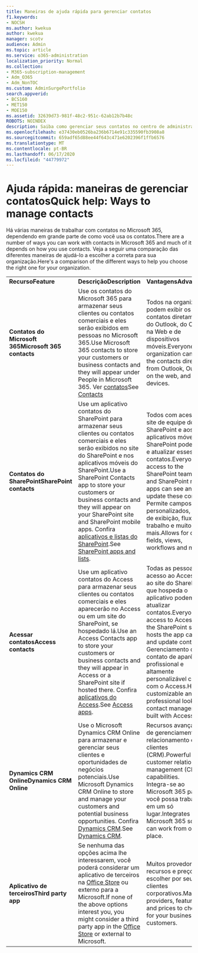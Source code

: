 ```yaml
---
title: Maneiras de ajuda rápida para gerenciar contatos
f1.keywords:
- NOCSH
ms.author: kwekua
author: kwekua
manager: scotv
audience: Admin
ms.topic: article
ms.service: o365-administration
localization_priority: Normal
ms.collection:
- M365-subscription-management
- Adm_O365
- Adm_NonTOC
ms.custom: AdminSurgePortfolio
search.appverid:
- BCS160
- MET150
- MOE150
ms.assetid: 32639d73-981f-48c2-951c-62ab12b7b48c
ROBOTS: NOINDEX
description: Saiba como gerenciar seus contatos no centro de administração.
ms.openlocfilehash: e37430eb0526ba236b6714e91c335590fb3908a8
ms.sourcegitcommit: 659adf65d88ee44f643c471e6202396f1ffb6576
ms.translationtype: MT
ms.contentlocale: pt-BR
ms.lasthandoff: 06/17/2020
ms.locfileid: "44779972"
---
```

# <a name="quick-help-ways-to-manage-contacts"></a><span data-ttu-id="4e2ef-103">Ajuda rápida: maneiras de gerenciar contatos</span><span class="sxs-lookup"><span data-stu-id="4e2ef-103">Quick help: Ways to manage contacts</span></span>

<span data-ttu-id="4e2ef-104">Há várias maneiras de trabalhar com contatos no Microsoft 365, dependendo em grande parte de como você usa os contatos.</span><span class="sxs-lookup"><span data-stu-id="4e2ef-104">There are a number of ways you can work with contacts in Microsoft 365 and much of it depends on how you use contacts.</span></span> <span data-ttu-id="4e2ef-105">Veja a seguir uma comparação das diferentes maneiras de ajudá-lo a escolher a correta para sua organização.</span><span class="sxs-lookup"><span data-stu-id="4e2ef-105">Here's a comparison of the different ways to help you choose the right one for your organization.</span></span>
  
|||||
|:-----|:-----|:-----|:-----|
|<span data-ttu-id="4e2ef-106">**Recurso**</span><span class="sxs-lookup"><span data-stu-id="4e2ef-106">**Feature**</span></span> <br/> |<span data-ttu-id="4e2ef-107">**Descrição**</span><span class="sxs-lookup"><span data-stu-id="4e2ef-107">**Description**</span></span> <br/> |<span data-ttu-id="4e2ef-108">**Vantagens**</span><span class="sxs-lookup"><span data-stu-id="4e2ef-108">**Advantages**</span></span> <br/> |<span data-ttu-id="4e2ef-109">**Desvantagens**</span><span class="sxs-lookup"><span data-stu-id="4e2ef-109">**Disadvantages**</span></span> <br/> |
|<span data-ttu-id="4e2ef-110">**Contatos do Microsoft 365**</span><span class="sxs-lookup"><span data-stu-id="4e2ef-110">**Microsoft 365 contacts**</span></span> <br/> |<span data-ttu-id="4e2ef-111">Use os contatos do Microsoft 365 para armazenar seus clientes ou contatos comerciais e eles serão exibidos em pessoas no Microsoft 365.</span><span class="sxs-lookup"><span data-stu-id="4e2ef-111">Use Microsoft 365 contacts to store your customers or business contacts and they will appear under People in Microsoft 365.</span></span> <span data-ttu-id="4e2ef-112">Ver [contatos](contacts.md)</span><span class="sxs-lookup"><span data-stu-id="4e2ef-112">See [Contacts](contacts.md)</span></span> <br/> |<span data-ttu-id="4e2ef-113">Todos na organização podem exibir os contatos diretamente do Outlook, do Outlook na Web e de dispositivos móveis.</span><span class="sxs-lookup"><span data-stu-id="4e2ef-113">Everyone in the organization can view the contacts directly from Outlook, Outlook on the web, and mobile devices.</span></span>  <br/> |<span data-ttu-id="4e2ef-114">Somente os administradores podem criar e atualizar os contatos.</span><span class="sxs-lookup"><span data-stu-id="4e2ef-114">Only administrators can create and update the contacts.</span></span>  <br/> <span data-ttu-id="4e2ef-115">Nenhum campo personalizado é permitido (exemplo: DataDeNascimento, faculdade, agente de referência).</span><span class="sxs-lookup"><span data-stu-id="4e2ef-115">No custom fields are allowed (example: birthdate, college, referral agent).</span></span>  <br/> |
|<span data-ttu-id="4e2ef-116">**Contatos do SharePoint**</span><span class="sxs-lookup"><span data-stu-id="4e2ef-116">**SharePoint contacts**</span></span> <br/> |<span data-ttu-id="4e2ef-117">Use um aplicativo contatos do SharePoint para armazenar seus clientes ou contatos comerciais e eles serão exibidos no site do SharePoint e nos aplicativos móveis do SharePoint.</span><span class="sxs-lookup"><span data-stu-id="4e2ef-117">Use a SharePoint Contacts app to store your customers or business contacts and they will appear on your SharePoint site and SharePoint mobile apps.</span></span> <span data-ttu-id="4e2ef-118">Confira [aplicativos e listas do SharePoint](https://support.microsoft.com/office/0a1c3ace-def0-44af-b225-cfa8d92c52d7).</span><span class="sxs-lookup"><span data-stu-id="4e2ef-118">See [SharePoint apps and lists](https://support.microsoft.com/office/0a1c3ace-def0-44af-b225-cfa8d92c52d7).</span></span>  <br/> |<span data-ttu-id="4e2ef-119">Todos com acesso ao site de equipe do SharePoint e aos aplicativos móveis do SharePoint podem ver e atualizar esses contatos.</span><span class="sxs-lookup"><span data-stu-id="4e2ef-119">Everyone with access to the SharePoint team site and SharePoint mobile apps can see and update these contacts.</span></span>  <br/> <span data-ttu-id="4e2ef-120">Permite campos personalizados, modos de exibição, fluxos de trabalho e muito mais.</span><span class="sxs-lookup"><span data-stu-id="4e2ef-120">Allows for custom fields, views, workflows and more.</span></span>  <br/> |<span data-ttu-id="4e2ef-121">Estes contatos não aparecem no Outlook ou nas pessoas no Microsoft 365.</span><span class="sxs-lookup"><span data-stu-id="4e2ef-121">These contacts don't appear in Outlook or People in Microsoft 365.</span></span>  <br/> <span data-ttu-id="4e2ef-122">Requer a compreensão básica da infraestrutura do SharePoint.</span><span class="sxs-lookup"><span data-stu-id="4e2ef-122">Requires basic understanding of SharePoint infrastructure.</span></span>  <br/> |
|<span data-ttu-id="4e2ef-123">**Acessar contatos**</span><span class="sxs-lookup"><span data-stu-id="4e2ef-123">**Access contacts**</span></span> <br/> |<span data-ttu-id="4e2ef-124">Use um aplicativo contatos do Access para armazenar seus clientes ou contatos comerciais e eles aparecerão no Access ou em um site do SharePoint, se hospedado lá.</span><span class="sxs-lookup"><span data-stu-id="4e2ef-124">Use an Access Contacts app to store your customers or business contacts and they will appear in Access or a SharePoint site if hosted there.</span></span> <span data-ttu-id="4e2ef-125">Confira [aplicativos do Access](https://support.microsoft.com/office/25f3ab3e-510d-44b0-accf-b976c0813e71).</span><span class="sxs-lookup"><span data-stu-id="4e2ef-125">See [Access apps](https://support.microsoft.com/office/25f3ab3e-510d-44b0-accf-b976c0813e71).</span></span>  <br/> |<span data-ttu-id="4e2ef-126">Todas as pessoas com acesso ao Access ou ao site do SharePoint que hospeda o aplicativo podem ver e atualizar contatos.</span><span class="sxs-lookup"><span data-stu-id="4e2ef-126">Everyone with access to Access or the SharePoint site that hosts the app can see and update contacts.</span></span>  <br/> <span data-ttu-id="4e2ef-127">Gerenciamento de contato de aparência profissional e altamente personalizável criado com o Access.</span><span class="sxs-lookup"><span data-stu-id="4e2ef-127">Highly customizable and professional looking contact management built with Access.</span></span>  <br/> |<span data-ttu-id="4e2ef-128">Você deve comprar o Microsoft Access ou mudar para um plano do Microsoft 365 que inclua o Access.</span><span class="sxs-lookup"><span data-stu-id="4e2ef-128">You must purchase Microsoft Access or switch to a Microsoft 365 plan that includes Access.</span></span>  <br/> <span data-ttu-id="4e2ef-129">Requer noções básicas do Microsoft Access e como criar aplicativos.</span><span class="sxs-lookup"><span data-stu-id="4e2ef-129">Requires basic understanding of Microsoft Access and how to create apps.</span></span>  <br/> |
|<span data-ttu-id="4e2ef-130">**Dynamics CRM Online**</span><span class="sxs-lookup"><span data-stu-id="4e2ef-130">**Dynamics CRM Online**</span></span> <br/> |<span data-ttu-id="4e2ef-131">Use o Microsoft Dynamics CRM Online para armazenar e gerenciar seus clientes e oportunidades de negócios potenciais.</span><span class="sxs-lookup"><span data-stu-id="4e2ef-131">Use Microsoft Dynamics CRM Online to store and manage your customers and potential business opportunities.</span></span> <span data-ttu-id="4e2ef-132">Confira [Dynamics CRM](https://dynamics.microsoft.com).</span><span class="sxs-lookup"><span data-stu-id="4e2ef-132">See [Dynamics CRM](https://dynamics.microsoft.com).</span></span>  <br/> |<span data-ttu-id="4e2ef-133">Recursos avançados de gerenciamento de relacionamento com clientes (CRM).</span><span class="sxs-lookup"><span data-stu-id="4e2ef-133">Powerful customer relationship management (CRM) capabilities.</span></span>  <br/> <span data-ttu-id="4e2ef-134">Integra-se ao Microsoft 365 para que você possa trabalhar em um só lugar.</span><span class="sxs-lookup"><span data-stu-id="4e2ef-134">Integrates with Microsoft 365 so you can work from one place.</span></span>  <br/> |<span data-ttu-id="4e2ef-135">Inclui a complexidade com a integração e a personalização para atender às suas necessidades.</span><span class="sxs-lookup"><span data-stu-id="4e2ef-135">Includes complexity with onboarding and customization to meet your needs.</span></span>  <br/> <span data-ttu-id="4e2ef-136">É significativamente maior no custo do que qualquer outra opção de gerenciamento de contato.</span><span class="sxs-lookup"><span data-stu-id="4e2ef-136">Is significantly higher in cost than any of the other contact management options.</span></span>  <br/> |
|<span data-ttu-id="4e2ef-137">**Aplicativo de terceiros**</span><span class="sxs-lookup"><span data-stu-id="4e2ef-137">**Third party app**</span></span> <br/> |<span data-ttu-id="4e2ef-138">Se nenhuma das opções acima lhe interessarem, você poderá considerar um aplicativo de terceiros na [Office Store](https://store.office.com) ou externo para a Microsoft.</span><span class="sxs-lookup"><span data-stu-id="4e2ef-138">If none of the above options interest you, you might consider a third party app in the [Office Store](https://store.office.com) or external to Microsoft.</span></span>  <br/> |<span data-ttu-id="4e2ef-139">Muitos provedores, recursos e preços para escolher por seus clientes corporativos.</span><span class="sxs-lookup"><span data-stu-id="4e2ef-139">Many providers, features, and prices to choose for your business customers.</span></span>  <br/> |<span data-ttu-id="4e2ef-140">Nenhuma garantia de que ele esteja integrado com o Microsoft 365, exigindo que você trabalhe com dois serviços diferentes, logons, etc.</span><span class="sxs-lookup"><span data-stu-id="4e2ef-140">No guarantee that it's integrated with Microsoft 365, requiring you to work with two different services, logins, etc.</span></span>  <br/> |
   

